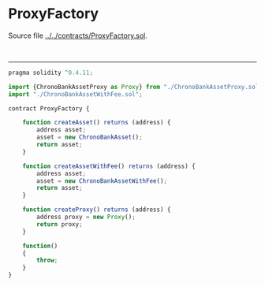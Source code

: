 # ProxyFactory

Source file [../../contracts/ProxyFactory.sol](../../contracts/ProxyFactory.sol).

<br />

<hr />

```javascript
pragma solidity ^0.4.11;

import {ChronoBankAssetProxy as Proxy} from "./ChronoBankAssetProxy.sol";
import "./ChronoBankAssetWithFee.sol";

contract ProxyFactory {

    function createAsset() returns (address) {
        address asset;
        asset = new ChronoBankAsset();
        return asset;
    }

    function createAssetWithFee() returns (address) {
        address asset;
        asset = new ChronoBankAssetWithFee();
        return asset;
    }

    function createProxy() returns (address) {
        address proxy = new Proxy();
        return proxy;
    }

    function()
    {
        throw;
    }
}

```
